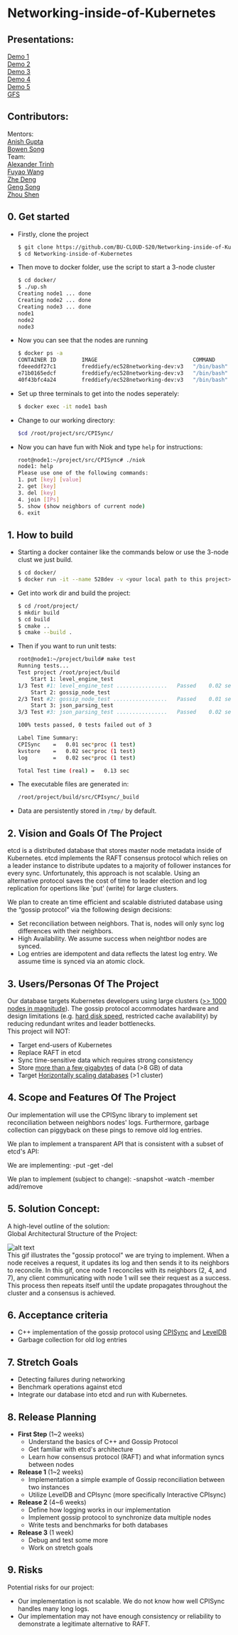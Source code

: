 # Networking-inside-of-Kubernetes   

## Presentations:
[Demo 1](https://docs.google.com/presentation/d/1jBuHELqt4QC5a1PdA2_NT6TXpMmmihoYNoQsa29Ajbg/edit?usp=sharing)  
[Demo 2](https://docs.google.com/presentation/d/118YX5ALFa08UfWFQjXKwZok-rmvdTvqiiVNljjjsXfg/edit?usp=sharing)  
[Demo 3](https://docs.google.com/presentation/d/142T3vpOa8HJgMVeeW43rnJGhvw62su00DX_PcEBc43o/edit?usp=sharing)  
[Demo 4](https://docs.google.com/presentation/d/17R5dB9XDbUxkLGO7eynz5Ey_Jk6t1EQXyuoymtE9mOo/edit?usp=sharing)    
[Demo 5](https://docs.google.com/presentation/d/1ABRTniuiQnKOEnzjII-o9OAfOhxerbpnJR1S9sTKy1g/edit?usp=sharing)  
[GFS](https://docs.google.com/presentation/d/13toeO3h6mSGOpCpLhhtjaLkJJfPJ-Vc3zHOx81E8Ps0/edit?usp=sharing)  

## Contributors:   
Mentors:  
[Anish Gupta](github.com/nkanish2002)    
[Bowen Song](github.com/Bowenislandsong)  
Team:  
[Alexander Trinh](github.com/aktrinh17)	    
[Fuyao Wang](github.com/wfystx)	  
[Zhe Deng](github.com/thezhe)    
[Geng Song](github.com/827265717)   
[Zhou Shen](github.com/zhou-1)  	   

## 0. Get started
- Firstly, clone the project

  ```bash
  $ git clone https://github.com/BU-CLOUD-S20/Networking-inside-of-Kubernetes.git
  $ cd Networking-inside-of-Kubernetes
  ```

- Then move to docker folder, use the script to start a 3-node cluster

  ```bash
  $ cd docker/
  $ ./up.sh                                                                        *[master]
  Creating node1 ... done
  Creating node2 ... done
  Creating node3 ... done
  node1
  node2
  node3
  ```

- Now you can see that the nodes are running

  ```bash
  $ docker ps -a                                                                   *[master]
  CONTAINER ID        IMAGE                              COMMAND             CREATED             STATUS                     PORTS                NAMES
  fdeeeddf27c1        freddiefy/ec528networking-dev:v3   "/bin/bash"         35 seconds ago      Up 34 seconds              8001/tcp, 8003/tcp   node3
  e71b0165edcf        freddiefy/ec528networking-dev:v3   "/bin/bash"         35 seconds ago      Up 33 seconds              8001/tcp, 8003/tcp   node2
  40f43bfc4a24        freddiefy/ec528networking-dev:v3   "/bin/bash"         35 seconds ago      Up 33 seconds              8001/tcp, 8003/tcp   node1
  ```

- Set up three terminals to get into the nodes seperately:

  ```bash
  $ docker exec -it node1 bash
  ```

- Change to our working directory:

  ```bash
  $cd /root/project/src/CPISync/
  ```

- Now you can have fun with Niok and type `help` for instructions:

  ```bash
  root@node1:~/project/src/CPISync# ./niok
  node1: help
  Please use one of the following commands:
  1. put [key] [value]
  2. get [key]
  3. del [key]
  4. join [IPs]
  5. show (show neighbors of current node)
  6. exit
  ```
## 1. How to build

- Starting a docker container like the commands below or use the 3-node clust we just build.

  ```bash
  $ cd docker/
  $ docker run -it --name 528dev -v <your local path to this project>/Networking-inside-of-Kubernetes/:/root/project/ freddiefy/ec528networking-dev:v3 /bin/bash
  ```

- Get into work dir and build the project:

  ```bash
  $ cd /root/project/
  $ mkdir build
  $ cd build
  $ cmake ..
  $ cmake --build .
  ```

- Then if you want to run unit tests:

  ```bash
  root@node1:~/project/build# make test
  Running tests...
  Test project /root/project/build
      Start 1: level_engine_test
  1/3 Test #1: level_engine_test ................   Passed    0.02 sec
      Start 2: gossip_node_test
  2/3 Test #2: gossip_node_test .................   Passed    0.01 sec
      Start 3: json_parsing_test
  3/3 Test #3: json_parsing_test ................   Passed    0.02 sec
  
  100% tests passed, 0 tests failed out of 3
  
  Label Time Summary:
  CPISync    =   0.01 sec*proc (1 test)
  kvstore    =   0.02 sec*proc (1 test)
  log        =   0.02 sec*proc (1 test)
  
  Total Test time (real) =   0.13 sec
  ```

- The executable files are generated in:

  ```bash
  /root/project/build/src/CPIsync/_build
  ```
  
- Data are persistently stored in `/tmp/` by default.

## 2. Vision and Goals Of The Project

etcd is a distributed database that stores master node metadata inside of Kubernetes. etcd implements the RAFT consensus protocol which relies on a leader instance to distribute updates to a majority of follower instances for every sync. Unfortunately, this approach is not scalable. Using an alternative protocol saves the cost of time to leader election and log replication for opertions like 'put' (write) for large clusters.  

We plan to create an time efficient and scalable distriuted database using the “gossip protocol” via the following design decisions:    
+ Set reconciliation between neighbors. That is, nodes will only sync log differences with their neighbors.
+ High Availability. We assume success when neightbor nodes are synced.     
+ Log entries are idempotent and data reflects the latest log entry. We assume time is synced via an atomic clock.   

## 3. Users/Personas Of The Project
Our database targets Kubernetes developers using large clusters ([>> 1000 nodes in magnitude][1]). The gossip protocol accommodates hardware and design limitations (e.g. [hard disk speed][2], restricted cache availability) by reducing redundant writes and leader bottlenecks.     
This project will NOT:    
+ Target end-users of Kubernetes  
+ Replace RAFT in etcd
+ Sync time-sensitive data which requires strong consistency    
+ Store [more than a few gigabytes][3] of data (>8 GB) of data
+ Target [Horizontally scaling databases][4] (>1 cluster)

[1]: https://github.com/kubernetes/kubernetes/issues/20540
[2]: https://openai.com/blog/scaling-kubernetes-to-2500-nodes/
[3]: https://github.com/etcd-io/etcd/blob/master/Documentation/dev-guide/limit.md
[4]: https://github.com/etcd-io/etcd/blob/master/Documentation/learning/why.md

## 4. Scope and Features Of The Project
Our implementation will use the CPISync library to implement set reconciliation between neighbors nodes' logs. Furthermore, garbage collection can piggyback on these pings to remove old log entries.

We plan to implement a transparent API that is consistent with a subset of etcd's API:

We are implementing:
-put
-get
-del

We plan to implement (subject to change):
-snapshot
-watch
-member add/remove

## 5. Solution Concept:
A high-level outline of the solution:     
Global Architectural Structure of the Project:      

![alt text](https://upload-images.jianshu.io/upload_images/1452123-09556716dc29be12.gif?imageMogr2/auto-orient/strip|imageView2/2/format/gif)    
This gif illustrates the "gossip protocol" we are trying to implement. When a node receives a request, it updates its log and then sends it to its neighbors to reconcile. In this gif, once node 1 reconciles with its neighbors (2, 4, and 7), any client communicating with node 1 will see their request as a success. This process then repeats itself until the update propagates throughout the cluster and a consensus is achieved.       

## 6. Acceptance criteria
+ C++ implementation of the gossip protocol using [CPISync](https://github.com/trachten/cpisync) and [LevelDB](https://github.com/google/leveldb)
+ Garbage collection for old log entries

## 7. Stretch Goals 
+ Detecting failures during networking
+ Benchmark operations against etcd
+ Integrate our database into etcd and run with Kubernetes.  

## 8. Release Planning
- **First Step** (1~2 weeks)
  - Understand the basics of C++ and Gossip Protocol 
  - Get familiar with etcd's architecture
  - Learn how consensus protocol (RAFT) and what information syncs between nodes
- **Release 1** (1~2 weeks)
  - Implementation a simple example of Gossip reconciliation between two instances 
  - Utilize LevelDB and CPIsync (more specifically Interactive CPIsync)
- **Release 2** (4~6 weeks)
  - Define how logging works in our implementation
  - Implement gossip protocol to synchronize data multiple nodes
  - Write tests and benchmarks for both databases
- **Release 3** (1 week)
  - Debug and test some more
  - Work on stretch goals

## 9. Risks   
Potential risks for our project:   
+ Our implementation is not scalable. We do not know how well CPISync handles many long logs.
+ Our implementation may not have enough consistency or reliability to demonstrate a legitimate alternative to RAFT.
